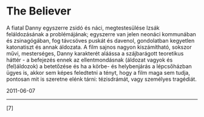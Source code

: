 # The Believer

A fiatal Danny egyszerre zsidó és náci, megtestesülése Izsák feláldozásának a problémájának; egyszerre van jelen neonáci kommunában és zsinagógában, fog távcsöves puskát és davenol, gondolatban kegyetlen katonatiszt és annak áldozata. A film sajnos nagyon kiszámítható, sokszor művi, mesterséges, Danny karakterét aláássa a szájbarágott teoretikus háttér - a befejezés ennek az ellentmondásnak (áldozat vagyok és (fel)áldozok) a betetőzése és ha a körbe- és helybenjárás a lépcsőházban ügyes is, akkor sem képes feledtetni a tényt, hogy a film maga sem tudja, pontosan mit is szeretne elénk tárni: tézisdrámát, vagy személyes tragédiát.

2011-06-07 

----

[7]